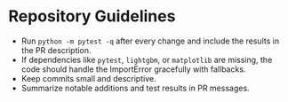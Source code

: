 # Repository Guidelines

- Run `python -m pytest -q` after every change and include the results in the PR description.
- If dependencies like `pytest`, `lightgbm`, or `matplotlib` are missing, the code should handle the ImportError gracefully with fallbacks.
- Keep commits small and descriptive.
- Summarize notable additions and test results in PR messages.
